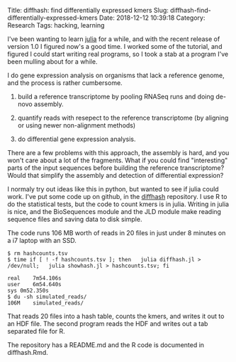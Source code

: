 Title: diffhash: find differentially expressed kmers
Slug: diffhash-find-differentially-expressed-kmers
Date: 2018-12-12 10:39:18
Category: Research
Tags: hacking, learning

I've been wanting to learn [julia](https://julialang.org) for a while,
and with the recent release of version 1.0 I figured now's a good
time. I worked some of the tutorial, and figured I could start writing
real programs, so I took a stab at a program I've been mulling about
for a while.

I do gene expression analysis on organisms that lack a reference
genome, and the process is rather cumbersome.

1. build a reference transcriptome by pooling RNASeq runs and doing
de-novo assembly.

1. quantify reads with resepect to the reference transcriptome (by
aligning or using newer non-alignment methods)

1. do differential gene expression analysis.

There are a few problems with this approach, the assembly is hard, and
you won't care about a lot of the fragments. What if you could find
"interesting" parts of the input sequences before building the
reference transcriptome? Would that simplify the assembly and
detection of differential expression?

I normaly try out ideas like this in python, but wanted to see if
julia could work. I've put some code up on github, in the
[diffhash](https://github.com/humberto-ortiz/diffhash) repository. I
use R to do the statistical tests, but the code to count kmers is in
julia. Writing in julia is nice, and the BioSequences module and the
JLD module make reading sequence files and saving data to disk simple.

The code runs 106 MB worth of reads in 20 files in just under 8
minutes on a i7 laptop with an SSD.

```
$ rm hashcounts.tsv 
$ time if [ ! -f hashcounts.tsv ]; then   julia diffhash.jl > /dev/null;   julia showhash.jl > hashcounts.tsv; fi

real	7m54.106s
user	6m54.640s
sys	0m52.350s
$ du -sh simulated_reads/
106M	simulated_reads/
```

That reads 20 files into a hash table, counts the kmers, and writes it
out to an HDF file. The second program reads the HDF and writes out a
tab separated file for R.

The repository has a README.md and the R code is documented in diffhash.Rmd.
